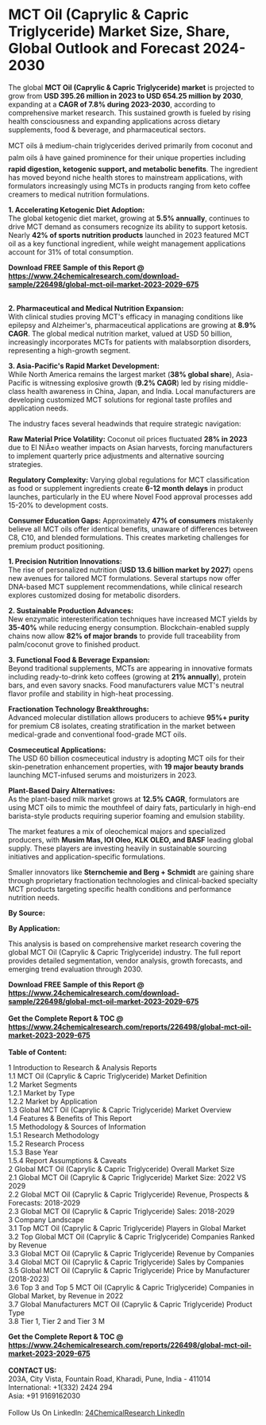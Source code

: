 <h1>MCT Oil (Caprylic &amp; Capric Triglyceride) Market Size, Share, Global Outlook and Forecast 2024-2030</h1><p>The global <strong>MCT Oil (Caprylic &amp; Capric Triglyceride) market</strong> is projected to grow from <strong>USD 395.26 million in 2023 to USD 654.25 million by 2030</strong>, expanding at a <strong>CAGR of 7.8% during 2023-2030</strong>, according to comprehensive market research. This sustained growth is fueled by rising health consciousness and expanding applications across dietary supplements, food &amp; beverage, and pharmaceutical sectors.</p><p>MCT oils â medium-chain triglycerides derived primarily from coconut and palm oils â have gained prominence for their unique properties including <strong>rapid digestion, ketogenic support, and metabolic benefits</strong>. The ingredient has moved beyond niche health stores to mainstream applications, with formulators increasingly using MCTs in products ranging from keto coffee creamers to medical nutrition formulations.</p><p><strong>1. Accelerating Ketogenic Diet Adoption:</strong><br>
The global ketogenic diet market, growing at <strong>5.5% annually</strong>, continues to drive MCT demand as consumers recognize its ability to support ketosis. Nearly <strong>42% of sports nutrition products</strong> launched in 2023 featured MCT oil as a key functional ingredient, while weight management applications account for 31% of total consumption.</p><div><b>Download FREE Sample of this Report @ 
            <a href="https://www.24chemicalresearch.com/download-sample/226498/global-mct-oil-market-2023-2029-675">
            https://www.24chemicalresearch.com/download-sample/226498/global-mct-oil-market-2023-2029-675</a></b></div><br><p><strong>2. Pharmaceutical and Medical Nutrition Expansion:</strong><br>
With clinical studies proving MCT's efficacy in managing conditions like epilepsy and Alzheimer's, pharmaceutical applications are growing at <strong>8.9% CAGR</strong>. The global medical nutrition market, valued at USD 50 billion, increasingly incorporates MCTs for patients with malabsorption disorders, representing a high-growth segment.</p><p><strong>3. Asia-Pacific's Rapid Market Development:</strong><br>
While North America remains the largest market (<strong>38% global share</strong>), Asia-Pacific is witnessing explosive growth (<strong>9.2% CAGR</strong>) led by rising middle-class health awareness in China, Japan, and India. Local manufacturers are developing customized MCT solutions for regional taste profiles and application needs.</p><p>The industry faces several headwinds that require strategic navigation:</p><p><strong>Raw Material Price Volatility:</strong> Coconut oil prices fluctuated <strong>28% in 2023</strong> due to El NiÃ±o weather impacts on Asian harvests, forcing manufacturers to implement quarterly price adjustments and alternative sourcing strategies.</p><p><strong>Regulatory Complexity:</strong> Varying global regulations for MCT classification as food or supplement ingredients create <strong>6-12 month delays</strong> in product launches, particularly in the EU where Novel Food approval processes add 15-20% to development costs.</p><p><strong>Consumer Education Gaps:</strong> Approximately <strong>47% of consumers</strong> mistakenly believe all MCT oils offer identical benefits, unaware of differences between C8, C10, and blended formulations. This creates marketing challenges for premium product positioning.</p><p><strong>1. Precision Nutrition Innovations:</strong><br>
The rise of personalized nutrition (<strong>USD 13.6 billion market by 2027</strong>) opens new avenues for tailored MCT formulations. Several startups now offer DNA-based MCT supplement recommendations, while clinical research explores customized dosing for metabolic disorders.</p><p><strong>2. Sustainable Production Advances:</strong><br>
New enzymatic interesterification techniques have increased MCT yields by <strong>35-40%</strong> while reducing energy consumption. Blockchain-enabled supply chains now allow <strong>82% of major brands</strong> to provide full traceability from palm/coconut grove to finished product.</p><p><strong>3. Functional Food &amp; Beverage Expansion:</strong><br>
Beyond traditional supplements, MCTs are appearing in innovative formats including ready-to-drink keto coffees (growing at <strong>21% annually</strong>), protein bars, and even savory snacks. Food manufacturers value MCT's neutral flavor profile and stability in high-heat processing.</p><p><strong>Fractionation Technology Breakthroughs:</strong><br>
	Advanced molecular distillation allows producers to achieve <strong>95%+ purity</strong> for premium C8 isolates, creating stratification in the market between medical-grade and conventional food-grade MCT oils.</p><p><strong>Cosmeceutical Applications:</strong><br>
	The USD 60 billion cosmeceutical industry is adopting MCT oils for their skin-penetration enhancement properties, with <strong>19 major beauty brands</strong> launching MCT-infused serums and moisturizers in 2023.</p><p><strong>Plant-Based Dairy Alternatives:</strong><br>
	As the plant-based milk market grows at <strong>12.5% CAGR</strong>, formulators are using MCT oils to mimic the mouthfeel of dairy fats, particularly in high-end barista-style products requiring superior foaming and emulsion stability.</p><p>The market features a mix of oleochemical majors and specialized producers, with <strong>Musim Mas, IOI Oleo, KLK OLEO, and BASF</strong> leading global supply. These players are investing heavily in sustainable sourcing initiatives and application-specific formulations.</p><p>Smaller innovators like <strong>Sternchemie and Berg + Schmidt</strong> are gaining share through proprietary fractionation technologies and clinical-backed specialty MCT products targeting specific health conditions and performance nutrition needs.</p><p><strong>By Source:</strong></p><p><strong>By Application:</strong></p><p>This analysis is based on comprehensive market research covering the global MCT Oil (Caprylic &amp; Capric Triglyceride) industry. The full report provides detailed segmentation, vendor analysis, growth forecasts, and emerging trend evaluation through 2030.</p><div><b>Download FREE Sample of this Report @ 
            <a href="https://www.24chemicalresearch.com/download-sample/226498/global-mct-oil-market-2023-2029-675">
            https://www.24chemicalresearch.com/download-sample/226498/global-mct-oil-market-2023-2029-675</a></b></div><br><div><b>Get the Complete Report & TOC @ 
            <a href="https://www.24chemicalresearch.com/reports/226498/global-mct-oil-market-2023-2029-675">
            https://www.24chemicalresearch.com/reports/226498/global-mct-oil-market-2023-2029-675</a></b></div><br>
            <b>Table of Content:</b><p>1 Introduction to Research & Analysis Reports<br />
    1.1 MCT Oil (Caprylic & Capric Triglyceride) Market Definition<br />
    1.2 Market Segments<br />
        1.2.1 Market by Type<br />
        1.2.2 Market by Application<br />
    1.3 Global MCT Oil (Caprylic & Capric Triglyceride) Market Overview<br />
    1.4 Features & Benefits of This Report<br />
    1.5 Methodology & Sources of Information<br />
        1.5.1 Research Methodology<br />
        1.5.2 Research Process<br />
        1.5.3 Base Year<br />
        1.5.4 Report Assumptions & Caveats<br />
2 Global MCT Oil (Caprylic & Capric Triglyceride) Overall Market Size<br />
    2.1 Global MCT Oil (Caprylic & Capric Triglyceride) Market Size: 2022 VS 2029<br />
    2.2 Global MCT Oil (Caprylic & Capric Triglyceride) Revenue, Prospects & Forecasts: 2018-2029<br />
    2.3 Global MCT Oil (Caprylic & Capric Triglyceride) Sales: 2018-2029<br />
3 Company Landscape<br />
    3.1 Top MCT Oil (Caprylic & Capric Triglyceride) Players in Global Market<br />
    3.2 Top Global MCT Oil (Caprylic & Capric Triglyceride) Companies Ranked by Revenue<br />
    3.3 Global MCT Oil (Caprylic & Capric Triglyceride) Revenue by Companies<br />
    3.4 Global MCT Oil (Caprylic & Capric Triglyceride) Sales by Companies<br />
    3.5 Global MCT Oil (Caprylic & Capric Triglyceride) Price by Manufacturer (2018-2023)<br />
    3.6 Top 3 and Top 5 MCT Oil (Caprylic & Capric Triglyceride) Companies in Global Market, by Revenue in 2022<br />
    3.7 Global Manufacturers MCT Oil (Caprylic & Capric Triglyceride) Product Type<br />
    3.8 Tier 1, Tier 2 and Tier 3 M</p><div><b>Get the Complete Report & TOC @ 
            <a href="https://www.24chemicalresearch.com/reports/226498/global-mct-oil-market-2023-2029-675">
            https://www.24chemicalresearch.com/reports/226498/global-mct-oil-market-2023-2029-675</a></b></div><br><b>CONTACT US:</b><br>
            203A, City Vista, Fountain Road, Kharadi, Pune, India - 411014<br>
            International: +1(332) 2424 294<br>
            Asia: +91 9169162030 <br><br>
            Follow Us On LinkedIn: <a href="https://www.linkedin.com/company/24chemicalresearch/">24ChemicalResearch LinkedIn</a>